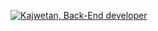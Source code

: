 [![Kajwetan, Back-End developer](https://assets.selleo.com/banners/ajanik.svg)](https://selleo.com/)
